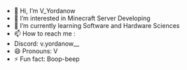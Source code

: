 - 👋 Hi, I’m V_Yordanow
- 👀 I’m interested in Minecraft Server Developing
- 🌱 I’m currently learning Software and Hardware Sciences
- 📫 How to reach me :
- Discord: v.yordanow__
- 😄 Pronouns: V
- ⚡ Fun fact: Boop-beep

<!---
Yordanow-tech/Yordanow-tech is a ✨ special ✨ repository because its `README.md` (this file) appears on your GitHub profile.
You can click the Preview link to take a look at your changes.
--->

